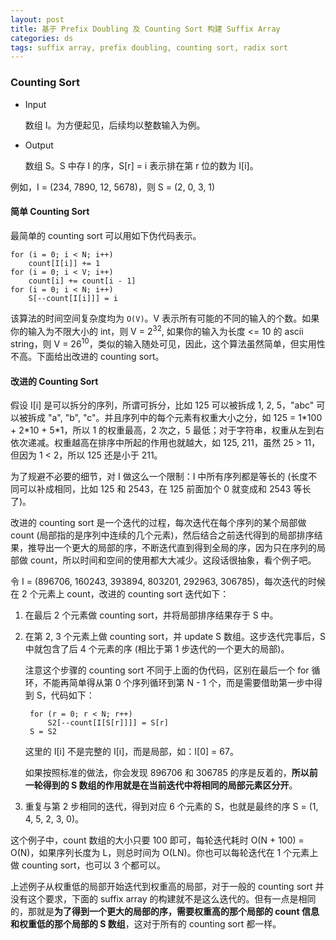 ```yaml
---
layout: post
title: 基于 Prefix Doubling 及 Counting Sort 构建 Suffix Array
categories: ds
tags: suffix array, prefix doubling, counting sort, radix sort
---
```


### Counting Sort

* Input

  数组 I。为方便起见，后续均以整数输入为例。

* Output

  数组 S。S 中存 I 的序，S[r] = i 表示排在第 r 位的数为 I[i]。

例如，I = (234, 7890, 12, 5678)，则 S = (2, 0, 3, 1)

#### 简单 Counting Sort

最简单的 counting sort 可以用如下伪代码表示。

    for (i = 0; i < N; i++)
        count[I[i]] += 1
    for (i = 0; i < V; i++)
        count[i] += count[i - 1]
    for (i = 0; i < N; i++)
        S[--count[I[i]]] = i

该算法的时间空间复杂度均为 `O(V)`。V 表示所有可能的不同的输入的个数。如果你的输入为不限大小的 int，则 V = 2<sup>32</sup>, 如果你的输入为长度 <= 10 的 ascii string，则 V = 26<sup>10</sup>，类似的输入随处可见，因此，这个算法虽然简单，但实用性不高。下面给出改进的 counting sort。

#### 改进的 Counting Sort

假设 I[i] 是可以拆分的序列，所谓可拆分，比如 125 可以被拆成 1, 2, 5，"abc" 可以被拆成 "a", "b", "c"。并且序列中的每个元素有权重大小之分，如 125 = 1\*100 + 2\*10 + 5\*1，所以 1 的权重最高，2 次之，5 最低；对于字符串，权重从左到右依次递减。权重越高在排序中所起的作用也就越大，如 125, 211，虽然 25 > 11，但因为 1 < 2，所以 125 还是小于 211。

为了规避不必要的细节，对 I 做这么一个限制：I 中所有序列都是等长的 (长度不同可以补成相同，比如 125 和 2543，在 125 前面加个 0 就变成和 2543 等长了)。

改进的 counting sort 是一个迭代的过程，每次迭代在每个序列的某个局部做 count (局部指的是序列中连续的几个元素)，然后结合之前迭代得到的局部排序结果，推导出一个更大的局部的序，不断迭代直到得到全局的序，因为只在序列的局部做 count，所以时间和空间的使用都大大减少。这段话很抽象，看个例子吧。

令 I = (896706, 160243, 393894, 803201, 292963, 306785)，每次迭代的时候在 2 个元素上 count，改进的 counting sort 迭代如下：

1. 在最后 2 个元素做 counting sort，并将局部排序结果存于 S 中。

   <object data="/resource/SA/first_iter.svg" type="image/svg+xml"></object>

2. 在第 2, 3 个元素上做 counting sort，并 update S 数组。这步迭代完事后，S 中就包含了后 4 个元素的序 (相比于第 1 步迭代的一个更大的局部)。

   <object data="/resource/SA/second_iter.svg" type="image/svg+xml"></object>

   注意这个步骤的 counting sort 不同于上面的伪代码，区别在最后一个 for 循环，不能再简单得从第 0 个序列循环到第 N - 1 个，而是需要借助第一步中得到 S，代码如下：

        for (r = 0; r < N; r++)
            S2[--count[I[S[r]]]] = S[r]
        S = S2

   这里的 I[i] 不是完整的 I[i]，而是局部，如：I[0] = 67。

   如果按照标准的做法，你会发现 896706 和 306785 的序是反着的，**所以前一轮得到的 S 数组的作用就是在当前迭代中将相同的局部元素区分开**。

3. 重复与第 2 步相同的迭代，得到对应 6 个元素的 S，也就是最终的序 S = (1, 4, 5, 2, 3, 0)。

这个例子中，count 数组的大小只要 100 即可，每轮迭代耗时 O(N + 100) = O(N)，如果序列长度为 L，则总时间为 O(LN)。你也可以每轮迭代在 1 个元素上做 counting sort，也可以 3 个都可以。

上述例子从权重低的局部开始迭代到权重高的局部，对于一般的 counting sort 并没有这个要求，下面的 suffix array 的构建就不是这么迭代的。但有一点是相同的，那就是**为了得到一个更大的局部的序，需要权重高的那个局部的 count 信息和权重低的那个局部的 S 数组**，这对于所有的 counting sort 都一样。


